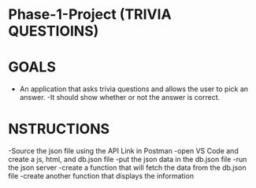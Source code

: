 # Phase-1-Project (TRIVIA QUESTIOINS)
# GOALS
- An application that asks trivia questions and allows the user to pick an answer.
-It should show whether or not the answer is correct.
# NSTRUCTIONS
-Source the json file using the API Link in Postman
-open VS Code and create a js, html, and db.json file
-put the json data in the db.json file
-run the json server
-create a function that will fetch the data from the db.json file
-create another function that displays the information


